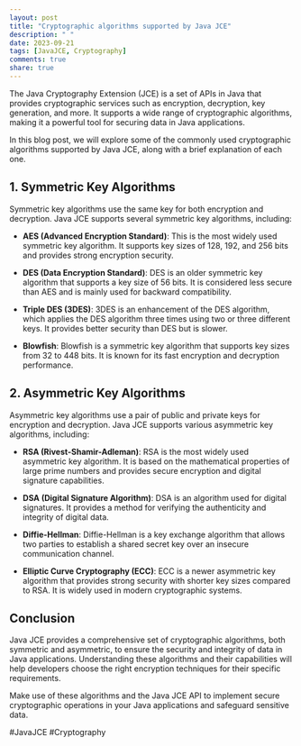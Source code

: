 ```yaml
---
layout: post
title: "Cryptographic algorithms supported by Java JCE"
description: " "
date: 2023-09-21
tags: [JavaJCE, Cryptography]
comments: true
share: true
---
```


The Java Cryptography Extension (JCE) is a set of APIs in Java that provides cryptographic services such as encryption, decryption, key generation, and more. It supports a wide range of cryptographic algorithms, making it a powerful tool for securing data in Java applications.

In this blog post, we will explore some of the commonly used cryptographic algorithms supported by Java JCE, along with a brief explanation of each one.

## 1. Symmetric Key Algorithms

Symmetric key algorithms use the same key for both encryption and decryption. Java JCE supports several symmetric key algorithms, including:

* **AES (Advanced Encryption Standard)**: This is the most widely used symmetric key algorithm. It supports key sizes of 128, 192, and 256 bits and provides strong encryption security.

* **DES (Data Encryption Standard)**: DES is an older symmetric key algorithm that supports a key size of 56 bits. It is considered less secure than AES and is mainly used for backward compatibility.

* **Triple DES (3DES)**: 3DES is an enhancement of the DES algorithm, which applies the DES algorithm three times using two or three different keys. It provides better security than DES but is slower.

* **Blowfish**: Blowfish is a symmetric key algorithm that supports key sizes from 32 to 448 bits. It is known for its fast encryption and decryption performance.

## 2. Asymmetric Key Algorithms

Asymmetric key algorithms use a pair of public and private keys for encryption and decryption. Java JCE supports various asymmetric key algorithms, including:

* **RSA (Rivest-Shamir-Adleman)**: RSA is the most widely used asymmetric key algorithm. It is based on the mathematical properties of large prime numbers and provides secure encryption and digital signature capabilities.

* **DSA (Digital Signature Algorithm)**: DSA is an algorithm used for digital signatures. It provides a method for verifying the authenticity and integrity of digital data.

* **Diffie-Hellman**: Diffie-Hellman is a key exchange algorithm that allows two parties to establish a shared secret key over an insecure communication channel.

* **Elliptic Curve Cryptography (ECC)**: ECC is a newer asymmetric key algorithm that provides strong security with shorter key sizes compared to RSA. It is widely used in modern cryptographic systems.

## Conclusion

Java JCE provides a comprehensive set of cryptographic algorithms, both symmetric and asymmetric, to ensure the security and integrity of data in Java applications. Understanding these algorithms and their capabilities will help developers choose the right encryption techniques for their specific requirements.

Make use of these algorithms and the Java JCE API to implement secure cryptographic operations in your Java applications and safeguard sensitive data.

#JavaJCE #Cryptography